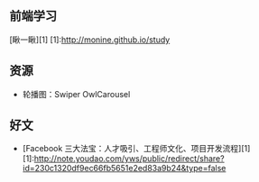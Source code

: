 前端学习
---
[瞅一瞅][1]
[1]:http://monine.github.io/study

资源
---
- 轮播图：Swiper OwlCarousel

好文
---
- [Facebook 三大法宝：人才吸引、工程师文化、项目开发流程][1]
[1]:http://note.youdao.com/yws/public/redirect/share?id=230c1320df9ec66fb5651e2ed83a9b24&type=false
